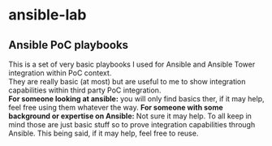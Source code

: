 # ansible-lab
<H2>Ansible PoC playbooks</H2>
This is a set of very basic playbooks I used for Ansible and Ansible Tower integration within PoC context.
<br>
They are really basic (at most) but are useful to me to show integration capabilities within third party PoC integration.
<br>
<b>For someone looking at ansible:</b> you will only find basics ther, if it may help, feel free using them whatever the way.
<b>For someone with some background or expertise on Ansible:</b> Not sure it may help.
To all keep in mind those are just basic stuff so to prove integration capabilities through Ansible.
This being said, if it may help, feel free to reuse.
